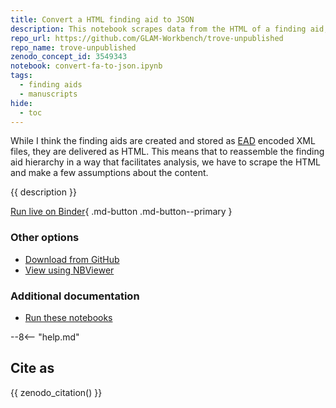 ```yaml
---
title: Convert a HTML finding aid to JSON
description: This notebook scrapes data from the HTML of a finding aid, saving the hierarchy of series, sub-series, and items as a list of nested objects. The results can be saved as a JSON file.
repo_url: https://github.com/GLAM-Workbench/trove-unpublished
repo_name: trove-unpublished
zenodo_concept_id: 3549343
notebook: convert-fa-to-json.ipynb
tags:
  - finding aids
  - manuscripts
hide:
  - toc
---
```


While I think the finding aids are created and stored as [EAD](https://www.loc.gov/ead/) encoded XML files, they are delivered as HTML. This means that to reassemble the finding aid hierarchy in a way that facilitates analysis, we have to scrape the HTML and make a few assumptions about the content.

{{ description }}

[Run live on Binder](https://mybinder.org/v2/gh/GLAM-Workbench/{{repo_name}}/master?urlpath=lab%2Ftree%2F{{notebook}}){ .md-button .md-button--primary }

### Other options

* [Download from GitHub](https://github.com/GLAM-Workbench/{{repo_name}}/blob/master/{{notebook}})
* [View using NBViewer](https://nbviewer.jupyter.org/github/GLAM-Workbench/{{repo_name}}/blob/master/{{notebook}})

### Additional documentation

* [Run these notebooks](../#run-these-notebooks)

--8<-- "help.md"

## Cite as

{{ zenodo_citation() }}